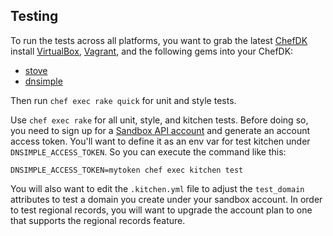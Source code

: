 ## Testing

To run the tests across all platforms, you want to grab the latest [ChefDK][]
install [VirtualBox][], [Vagrant][], and the following gems into your ChefDK:

* [stove][]
* [dnsimple][dnsimple-gem]

Then run `chef exec rake quick` for unit and style tests.

Use `chef exec rake` for all unit, style, and kitchen tests. Before doing so,
you need to sign up for a [Sandbox API account][sandbox] and generate an account
access token. You'll want to define it as an env var for test kitchen under
`DNSIMPLE_ACCESS_TOKEN`. So you can execute the command like this:

`DNSIMPLE_ACCESS_TOKEN=mytoken chef exec kitchen test`

You will also want to edit the `.kitchen.yml` file to adjust the `test_domain`
attributes to test a domain you create under your sandbox account. In order to
test regional records, you will want to upgrade the account plan to one that
supports the regional records feature.

[ChefDK]: https://downloads.chef.io/chef-dk/
[VirtualBox]: https://www.virtualbox.org/wiki/Downloads
[Vagrant]: https://www.vagrantup.com/downloads.html
[sandbox]: https://developer.dnsimple.com/sandbox/#testing-subscriptions
[stove]: https://rubygems.org/gems/stove
[dnsimple-gem]: https://rubygems.org/gems/dnsimple
